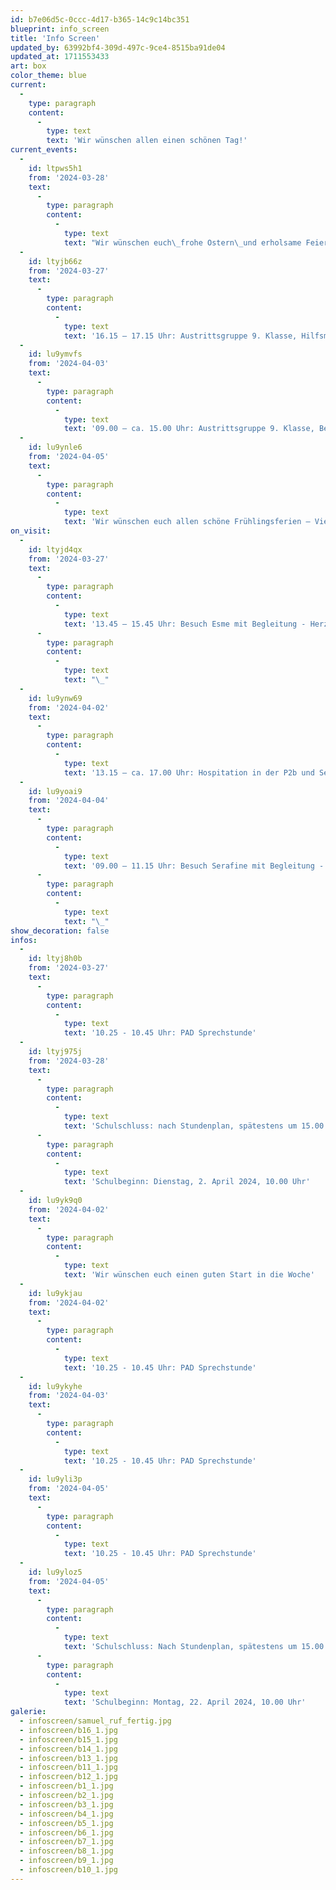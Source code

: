 ```yaml
---
id: b7e06d5c-0ccc-4d17-b365-14c9c14bc351
blueprint: info_screen
title: 'Info Screen'
updated_by: 63992bf4-309d-497c-9ce4-8515ba91de04
updated_at: 1711553433
art: box
color_theme: blue
current:
  -
    type: paragraph
    content:
      -
        type: text
        text: 'Wir wünschen allen einen schönen Tag!'
current_events:
  -
    id: ltpws5h1
    from: '2024-03-28'
    text:
      -
        type: paragraph
        content:
          -
            type: text
            text: "Wir wünschen euch\_frohe Ostern\_und erholsame Feiertage!"
  -
    id: ltyjb66z
    from: '2024-03-27'
    text:
      -
        type: paragraph
        content:
          -
            type: text
            text: '16.15 – 17.15 Uhr: Austrittsgruppe 9. Klasse, Hilfsmittel, Gruppe A – Viel Vergnügen!'
  -
    id: lu9ymvfs
    from: '2024-04-03'
    text:
      -
        type: paragraph
        content:
          -
            type: text
            text: '09.00 – ca. 15.00 Uhr: Austrittsgruppe 9. Klasse, Besuch der BSFH Oerlikon – Viel Vergnügen!'
  -
    id: lu9ynle6
    from: '2024-04-05'
    text:
      -
        type: paragraph
        content:
          -
            type: text
            text: 'Wir wünschen euch allen schöne Frühlingsferien – Viel Spass!'
on_visit:
  -
    id: ltyjd4qx
    from: '2024-03-27'
    text:
      -
        type: paragraph
        content:
          -
            type: text
            text: '13.45 – 15.45 Uhr: Besuch Esme mit Begleitung - Herzlich willkommen!'
      -
        type: paragraph
        content:
          -
            type: text
            text: "\_"
  -
    id: lu9ynw69
    from: '2024-04-02'
    text:
      -
        type: paragraph
        content:
          -
            type: text
            text: '13.15 – ca. 17.00 Uhr: Hospitation in der P2b und Sek b – Herzlich willkommen!'
  -
    id: lu9yoai9
    from: '2024-04-04'
    text:
      -
        type: paragraph
        content:
          -
            type: text
            text: '09.00 – 11.15 Uhr: Besuch Serafine mit Begleitung - Herzlich willkommen!'
      -
        type: paragraph
        content:
          -
            type: text
            text: "\_"
show_decoration: false
infos:
  -
    id: ltyj8h0b
    from: '2024-03-27'
    text:
      -
        type: paragraph
        content:
          -
            type: text
            text: '10.25 - 10.45 Uhr: PAD Sprechstunde'
  -
    id: ltyj975j
    from: '2024-03-28'
    text:
      -
        type: paragraph
        content:
          -
            type: text
            text: 'Schulschluss: nach Stundenplan, spätestens um 15.00 Uhr.'
      -
        type: paragraph
        content:
          -
            type: text
            text: 'Schulbeginn: Dienstag, 2. April 2024, 10.00 Uhr'
  -
    id: lu9yk9q0
    from: '2024-04-02'
    text:
      -
        type: paragraph
        content:
          -
            type: text
            text: 'Wir wünschen euch einen guten Start in die Woche'
  -
    id: lu9ykjau
    from: '2024-04-02'
    text:
      -
        type: paragraph
        content:
          -
            type: text
            text: '10.25 - 10.45 Uhr: PAD Sprechstunde'
  -
    id: lu9ykyhe
    from: '2024-04-03'
    text:
      -
        type: paragraph
        content:
          -
            type: text
            text: '10.25 - 10.45 Uhr: PAD Sprechstunde'
  -
    id: lu9yli3p
    from: '2024-04-05'
    text:
      -
        type: paragraph
        content:
          -
            type: text
            text: '10.25 - 10.45 Uhr: PAD Sprechstunde'
  -
    id: lu9yloz5
    from: '2024-04-05'
    text:
      -
        type: paragraph
        content:
          -
            type: text
            text: 'Schulschluss: Nach Stundenplan, spätestens um 15.00 Uhr'
      -
        type: paragraph
        content:
          -
            type: text
            text: 'Schulbeginn: Montag, 22. April 2024, 10.00 Uhr'
galerie:
  - infoscreen/samuel_ruf_fertig.jpg
  - infoscreen/b16_1.jpg
  - infoscreen/b15_1.jpg
  - infoscreen/b14_1.jpg
  - infoscreen/b13_1.jpg
  - infoscreen/b11_1.jpg
  - infoscreen/b12_1.jpg
  - infoscreen/b1_1.jpg
  - infoscreen/b2_1.jpg
  - infoscreen/b3_1.jpg
  - infoscreen/b4_1.jpg
  - infoscreen/b5_1.jpg
  - infoscreen/b6_1.jpg
  - infoscreen/b7_1.jpg
  - infoscreen/b8_1.jpg
  - infoscreen/b9_1.jpg
  - infoscreen/b10_1.jpg
---
```

